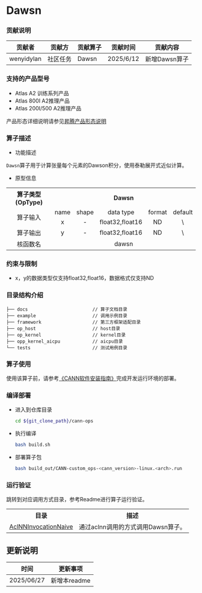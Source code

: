 # Dawsn
### 贡献说明
| 贡献者        | 贡献方  | 贡献算子  | 贡献时间      | 贡献内容      |
|------------|------|-------|-----------|-----------|
| wenyidylan | 社区任务 | Dawsn | 2025/6/12 | 新增Dawsn算子 |

### 支持的产品型号
- Atlas A2 训练系列产品
- Atlas 800I A2推理产品
- Atlas 200I/500 A2推理产品

产品形态详细说明请参见[昇腾产品形态说明](http://www.hiascend.com/document/redirect/CannCommunityProductForm)

### 算子描述
- 功能描述

`Dawsn`算子用于计算张量每个元素的Dawson积分，使用泰勒展开式近似计算。

- 原型信息

<table>  
<tr><th align="center">算子类型(OpType)</th><th colspan="5" align="center">Dawsn</th></tr>  
<tr><td rowspan="2" align="center">算子输入</td><td align="center">name</td><td align="center">shape</td><td align="center">data type</td><td align="center">format</td><td align="center">default</td></tr></td><td align="center">x</td><td align="center">-</td><td align="center">float32,float16</td><td align="center">ND</td><td align="center">\</td></tr>  
<tr><td rowspan="1" align="center">算子输出</td><td align="center">y</td><td align="center">-</td><td align="center">float32,float16</td><td align="center">ND</td><td align="center">\</td></tr>  
<tr><td rowspan="1" align="center">核函数名</td><td colspan="5" align="center">dawsn</td></tr>  
</table>

### 约束与限制
- x，y的数据类型仅支持float32,float16，数据格式仅支持ND

### 目录结构介绍
```
├── docs                        // 算子文档目录
├── example                     // 调用示例目录
├── framework                   // 第三方框架适配目录
├── op_host                     // host目录
├── op_kernel                   // kernel目录
├── opp_kernel_aicpu            // aicpu目录
└── tests                       // 测试用例目录
```


### 算子使用
使用该算子前，请参考[《CANN软件安装指南》](https://hiascend.com/document/redirect/CannCommunityInstSoftware)完成开发运行环境的部署。

### 编译部署
  - 进入到仓库目录

    ```bash
    cd ${git_clone_path}/cann-ops
    ```

  - 执行编译

    ```bash
    bash build.sh
    ```

  - 部署算子包

    ```bash
    bash build_out/CANN-custom_ops-<cann_version>-linux.<arch>.run
    ```

### 运行验证
跳转到对应调用方式目录，参考Readme进行算子运行验证。
<table>
    <th>目录</th><th>描述</th>
    <tr>
        <td><a href="./examples/AclNNInvocationNaive"> AclNNInvocationNaive</td><td>通过aclnn调用的方式调用Dawsn算子。</td>
    </tr>
</table>

## 更新说明
| 时间 | 更新事项 |
|----|------|
| 2025/06/27 | 新增本readme |